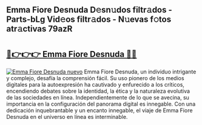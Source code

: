 ## Emma Fiore Desnuda D𝚎sn𝚞dos filtr𝚊dos - Parts-bLg Vid𝚎os filtr𝚊dos - N𝚞evas f𝚘tos atr𝚊ctivas 79azR

# <h2><a href="http://mbatjyc.tromn.icu/?c=Emma+Fiore+Desnuda">🔗👉👉👉 Emma Fiore Desnuda 🔗🔗</a></h2>

[![Emma Fiore Desnuda nuevo](https://i.imgur.com/pEAQMta.gif)](http://mbatjyc.tromn.icu/?c=Emma+Fiore+Desnuda)
Emma Fiore Desnuda, un individuo intrigante y complejo, desafía la comprensión fácil. Su uso pionero de los medios digitales para la autoexpresión ha cautivado y enfurecido a los críticos, encendiendo debates sobre la identidad, la ética y la naturaleza evolutiva de las sociedades en línea. Independientemente de lo que se avecina, su importancia en la configuración del panorama digital es innegable. Con una dedicación inquebrantable y un encanto innegable, el viaje de Emma Fiore Desnuda en el universo en línea es interminable.
